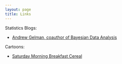 ```yaml
---
layout: page
title: Links
---
```

  
Statistics Blogs:

- [Andrew Gelman, coauthor of Bayesian Data Analysis](http://andrewgelman.com)

Cartoons:

- [Saturday Morning Breakfast Cereal](http://www.smbc-comics.com)
